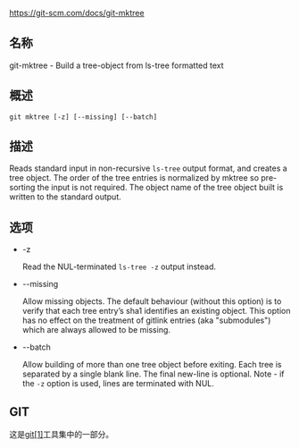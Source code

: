 https://git-scm.com/docs/git-mktree

## 名称

git-mktree - Build a tree-object from ls-tree formatted text

## 概述

```
git mktree [-z] [--missing] [--batch]
```

## 描述

Reads standard input in non-recursive `ls-tree` output format, and creates a tree object. The order of the tree entries is normalized by mktree so pre-sorting the input is not required. The object name of the tree object built is written to the standard output.

## 选项

- -z

  Read the NUL-terminated `ls-tree -z` output instead.

- --missing

  Allow missing objects. The default behaviour (without this option) is to verify that each tree entry’s sha1 identifies an existing object. This option has no effect on the treatment of gitlink entries (aka "submodules") which are always allowed to be missing.

- --batch

  Allow building of more than one tree object before exiting. Each tree is separated by a single blank line. The final new-line is optional. Note - if the `-z` option is used, lines are terminated with NUL.

## GIT

  这是[git[1]](../../Git)工具集中的一部分。